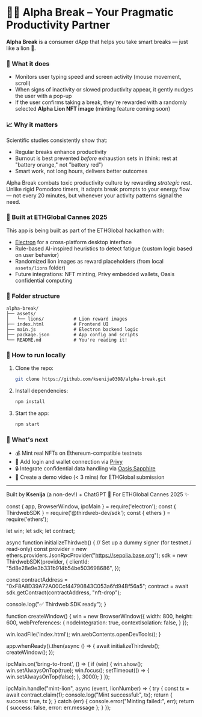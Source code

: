# 🧘‍♀️ Alpha Break – Your Pragmatic Productivity Partner

**Alpha Break** is a consumer dApp that helps you take smart breaks — just like a lion 🦁.

### 🧠 What it does

- Monitors user typing speed and screen activity (mouse movement, scroll)
- When signs of inactivity or slowed productivity appear, it gently nudges the user with a pop-up
- If the user confirms taking a break, they're rewarded with a randomly selected **Alpha Lion NFT image** (minting feature coming soon)

### 📈 Why it matters

Scientific studies consistently show that:

- Regular breaks enhance productivity
- Burnout is best prevented *before* exhaustion sets in (think: rest at "battery orange," not "battery red")
- Smart work, not long hours, delivers better outcomes

Alpha Break combats toxic productivity culture by rewarding *strategic* rest. Unlike rigid Pomodoro timers, it adapts break prompts to your energy flow — not every 20 minutes, but whenever your activity patterns signal the need.

### 📆 Built at ETHGlobal Cannes 2025

This app is being built as part of the ETHGlobal hackathon with:

- [Electron](https://www.electronjs.org/) for a cross-platform desktop interface
- Rule-based AI-inspired heuristics to detect fatigue (custom logic based on user behavior)
- Randomized lion images as reward placeholders (from local `assets/lions` folder)
- Future integrations: NFT minting, Privy embedded wallets, Oasis confidential computing

### 📁 Folder structure

```
alpha-break/
├── assets/
│   └── lions/           # Lion reward images
├── index.html           # Frontend UI
├── main.js              # Electron backend logic
├── package.json         # App config and scripts
└── README.md            # You're reading it!
```

### 🔮 How to run locally

1. Clone the repo:
   ```bash
   git clone https://github.com/ksenija0308/alpha-break.git
   ```
2. Install dependencies:
   ```bash
   npm install
   ```
3. Start the app:
   ```bash
   npm start
   ```

### 🌱 What's next

- 💰 Mint real NFTs on Ethereum-compatible testnets
- 🔐 Add login and wallet connection via [Privy](https://docs.privy.io)
- 🔒 Integrate confidential data handling via [Oasis Sapphire](https://docs.oasis.io/build/sapphire/)
- 🎥 Create a demo video (< 3 mins) for ETHGlobal submission

---

Built by **Ksenija** (a non-dev!) + ChatGPT 💖 For ETHGlobal Cannes 2025 ✨

const { app, BrowserWindow, ipcMain } = require('electron');
const { ThirdwebSDK } = require('@thirdweb-dev/sdk');
const { ethers } = require('ethers');

let win;
let sdk;
let contract;

async function initializeThirdweb() {
// Set up a dummy signer (for testnet / read-only)
const provider = new ethers.providers.JsonRpcProvider("https://sepolia.base.org");
sdk = new ThirdwebSDK(provider, {
clientId: "5d8e28e9e3b331b914b54be503698686",
});

const contractAddress = "0xF8A8D39A72A00Ccf44790843C053a6fd94Bf56a5";
contract = await sdk.getContract(contractAddress, "nft-drop");

console.log("✅ Thirdweb SDK ready");
}

function createWindow() {
win = new BrowserWindow({
width: 800,
height: 600,
webPreferences: {
nodeIntegration: true,
contextIsolation: false,
}
});

win.loadFile('index.html');
win.webContents.openDevTools();
}

app.whenReady().then(async () => {
await initializeThirdweb();
createWindow();
});

ipcMain.on('bring-to-front', () => {
if (win) {
win.show();
win.setAlwaysOnTop(true);
win.focus();
setTimeout(() => {
win.setAlwaysOnTop(false);
}, 3000);
}
});

ipcMain.handle("mint-lion", async (event, lionNumber) => {
try {
const tx = await contract.claim(1);
console.log("Mint successful:", tx);
return { success: true, tx };
} catch (err) {
console.error("Minting failed:", err);
return { success: false, error: err.message };
}
});


